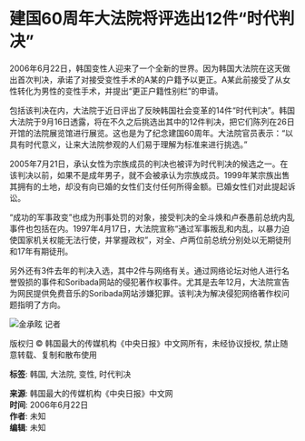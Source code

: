 # 建国60周年大法院将评选出12件“时代判决”

2006年6月22日，韩国变性人迎来了一个全新的世界。因为韩国大法院在这天做出首次判决，承诺了对接受变性手术的A某的户籍予以更正。A某此前接受了从女性转化为男性的变性手术，并提出“更正户籍性别栏”的申请。

包括该判决在内，大法院于近日评出了反映韩国社会变革的14件“时代判决”。韩国大法院于9月16日透露，将在不久之后挑选出其中的12件判决，把它们陈列在26日开馆的法院展览馆进行展览。这也是为了纪念建国60周年。大法院官员表示：“以具有时代意义，让来大法院参观的人们易于理解为标准来进行挑选。”

2005年7月21日，承认女性为宗族成员的判决也被评为时代判决的候选之一。在该判决以前，如果不是成年男子，就不会被承认为宗族成员。1999年某宗族出售其拥有的土地，却没有向已婚的女性们支付任何所得金额。已婚女性们对此提起诉讼。

“成功的军事政变”也成为刑事处罚的对象，接受判决的全斗焕和卢泰愚前总统内乱事件也包括在内。1997年4月17日，大法院宣称“通过军事叛乱和内乱，以暴力迫使国家机关权能无法行使，并掌握政权”，对全、卢两位前总统分别处以无期徒刑和17年有期徒刑。

另外还有3件去年的判决入选，其中2件与网络有关。通过网络论坛对他人进行名誉毁损的事件和Soribada网站的侵犯著作权事件。尤其是去年12月，大法院宣告为网民提供免费音乐的Soribada网站涉嫌犯罪。该判决为解决侵犯网络著作权问题指明了方向。

![金承眩 记者](/image/newsroom/default-user.png)

版权归 © 韩国最大的传媒机构《中央日报》中文网所有，未经协议授权, 禁止随意转载、复制和散布使用

**标签**: 韩国, 大法院, 变性, 时代判决  

**来源**: 韩国最大的传媒机构《中央日报》中文网  
**时间**: 2006年6月22日  
**作者**: 未知  
**编辑**: 未知  